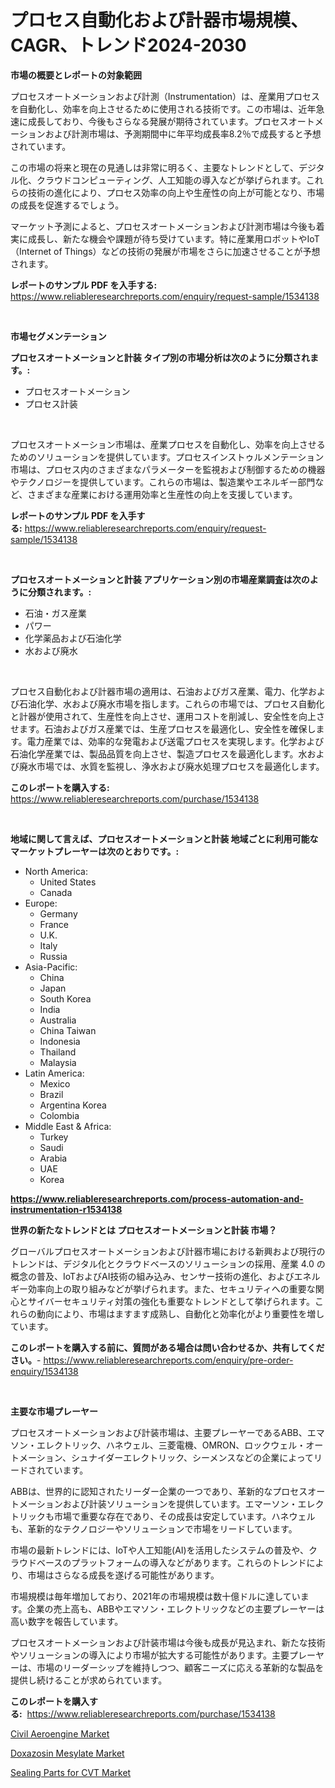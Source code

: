 <p><h1>プロセス自動化および計器市場規模、CAGR、トレンド2024-2030</h1></p><p><strong>市場の概要とレポートの対象範囲</strong></p>
<p><p>プロセスオートメーションおよび計測（Instrumentation）は、産業用プロセスを自動化し、効率を向上させるために使用される技術です。この市場は、近年急速に成長しており、今後もさらなる発展が期待されています。プロセスオートメーションおよび計測市場は、予測期間中に年平均成長率8.2％で成長すると予想されています。</p><p>この市場の将来と現在の見通しは非常に明るく、主要なトレンドとして、デジタル化、クラウドコンピューティング、人工知能の導入などが挙げられます。これらの技術の進化により、プロセス効率の向上や生産性の向上が可能となり、市場の成長を促進するでしょう。</p><p>マーケット予測によると、プロセスオートメーションおよび計測市場は今後も着実に成長し、新たな機会や課題が待ち受けています。特に産業用ロボットやIoT（Internet of Things）などの技術の発展が市場をさらに加速させることが予想されます。</p></p>
<p><strong>レポートのサンプル PDF を入手する:</strong> <a href="https://www.reliableresearchreports.com/enquiry/request-sample/1534138">https://www.reliableresearchreports.com/enquiry/request-sample/1534138</a></p>
<p>&nbsp;</p>
<p><strong>市場セグメンテーション</strong></p>
<p><strong>プロセスオートメーションと計装 タイプ別の市場分析は次のように分類されます。:</strong></p>
<p><ul><li>プロセスオートメーション</li><li>プロセス計装</li></ul></p>
<p>&nbsp;</p>
<p><p>プロセスオートメーション市場は、産業プロセスを自動化し、効率を向上させるためのソリューションを提供しています。プロセスインストゥルメンテーション市場は、プロセス内のさまざまなパラメーターを監視および制御するための機器やテクノロジーを提供しています。これらの市場は、製造業やエネルギー部門など、さまざまな産業における運用効率と生産性の向上を支援しています。</p></p>
<p><strong>レポートのサンプル PDF を入手する:</strong>&nbsp;<a href="https://www.reliableresearchreports.com/enquiry/request-sample/1534138">https://www.reliableresearchreports.com/enquiry/request-sample/1534138</a></p>
<p>&nbsp;</p>
<p><strong> プロセスオートメーションと計装 アプリケーション別の市場産業調査は次のように分類されます。:</strong></p>
<p><ul><li>石油・ガス産業</li><li>パワー</li><li>化学薬品および石油化学</li><li>水および廃水</li></ul></p>
<p>&nbsp;</p>
<p><p>プロセス自動化および計器市場の適用は、石油およびガス産業、電力、化学および石油化学、水および廃水市場を指します。これらの市場では、プロセス自動化と計器が使用されて、生産性を向上させ、運用コストを削減し、安全性を向上させます。石油およびガス産業では、生産プロセスを最適化し、安全性を確保します。電力産業では、効率的な発電および送電プロセスを実現します。化学および石油化学産業では、製品品質を向上させ、製造プロセスを最適化します。水および廃水市場では、水質を監視し、浄水および廃水処理プロセスを最適化します。</p></p>
<p><strong>このレポートを購入する:</strong>&nbsp; <a href="https://www.reliableresearchreports.com/purchase/1534138">https://www.reliableresearchreports.com/purchase/1534138</a></p>
<p>&nbsp;</p>
<p><strong>地域に関して言えば、プロセスオートメーションと計装 地域ごとに利用可能なマーケットプレーヤーは次のとおりです。:</strong></p>
<p><ul>
    <li>
        North America:
        <ul>
            <li>United States</li>
            <li>Canada</li>
        </ul>
    </li>
    <li>
        Europe:
        <ul>
            <li>Germany</li>
            <li>France</li>
            <li>U.K.</li>
            <li>Italy</li>
            <li>Russia</li>
        </ul>
    </li>
    <li>
        Asia-Pacific:
        <ul>
            <li>China</li>
            <li>Japan</li>
            <li>South Korea</li>
            <li>India</li>
            <li>Australia</li>
            <li>China Taiwan</li>
            <li>Indonesia</li>
            <li>Thailand</li>
            <li>Malaysia</li>
        </ul>
    </li>
    <li>
        Latin America:
        <ul>
            <li>Mexico</li>
            <li>Brazil</li>
            <li>Argentina Korea</li>
            <li>Colombia</li>
        </ul>
    </li>
    <li>
        Middle East & Africa:
        <ul>
            <li>Turkey</li>
            <li>Saudi</li>
            <li>Arabia</li>
            <li>UAE</li>
            <li>Korea</li>
        </ul>
    </li>
    </ul></p>
<p><strong><a href="https://www.reliableresearchreports.com/process-automation-and-instrumentation-r1534138">https://www.reliableresearchreports.com/process-automation-and-instrumentation-r1534138</a></strong>&nbsp;</p>
<p><strong>世界の新たなトレンドとは プロセスオートメーションと計装 市場？</strong></p>
<p><p>グローバルプロセスオートメーションおよび計器市場における新興および現行のトレンドは、デジタル化とクラウドベースのソリューションの採用、産業 4.0 の概念の普及、IoTおよびAI技術の組み込み、センサー技術の進化、およびエネルギー効率向上の取り組みなどが挙げられます。また、セキュリティへの重要な関心とサイバーセキュリティ対策の強化も重要なトレンドとして挙げられます。これらの動向により、市場はますます成熟し、自動化と効率化がより重要性を増しています。</p></p>
<p><strong>このレポートを購入する前に、質問がある場合は問い合わせるか、共有してください。</strong>- <a href="https://www.reliableresearchreports.com/enquiry/pre-order-enquiry/1534138">https://www.reliableresearchreports.com/enquiry/pre-order-enquiry/1534138</a></p>
<p>&nbsp;</p>
<p><strong>主要な市場プレーヤー</strong></p>
<p><p>プロセスオートメーションおよび計装市場は、主要プレーヤーであるABB、エマソン・エレクトリック、ハネウェル、三菱電機、OMRON、ロックウェル・オートメーション、シュナイダーエレクトリック、シーメンスなどの企業によってリードされています。</p><p>ABBは、世界的に認知されたリーダー企業の一つであり、革新的なプロセスオートメーションおよび計装ソリューションを提供しています。エマーソン・エレクトリックも市場で重要な存在であり、その成長は安定しています。ハネウェルも、革新的なテクノロジーやソリューションで市場をリードしています。</p><p>市場の最新トレンドには、IoTや人工知能(AI)を活用したシステムの普及や、クラウドベースのプラットフォームの導入などがあります。これらのトレンドにより、市場はさらなる成長を遂げる可能性があります。</p><p>市場規模は毎年増加しており、2021年の市場規模は数十億ドルに達しています。企業の売上高も、ABBやエマソン・エレクトリックなどの主要プレーヤーは高い数字を報告しています。</p><p>プロセスオートメーションおよび計装市場は今後も成長が見込まれ、新たな技術やソリューションの導入により市場が拡大する可能性があります。主要プレーヤーは、市場のリーダーシップを維持しつつ、顧客ニーズに応える革新的な製品を提供し続けることが求められています。</p></p>
<p><strong>このレポートを購入する:</strong>&nbsp;&nbsp;<a href="https://www.reliableresearchreports.com/purchase/1534138">https://www.reliableresearchreports.com/purchase/1534138</a></p>
<p><p><a href="https://issuu.com/reportprime-2/docs/civil-aeroengine-market-size-2030.pptx">Civil Aeroengine Market</a></p><p><a href="https://unruly-ladybug-44b.notion.site/Insights-into-Doxazosin-Mesylate-Market-Size-Analysing-Market-Share-Trends-and-Growth-from-2024-t-bc5d2dc926784864943e869edfb64006">Doxazosin Mesylate Market</a></p><p><a href="https://issuu.com/reportprime-2/docs/sealing-parts-for-cvt-market-size-2030.pptx">Sealing Parts for CVT Market</a></p></p>